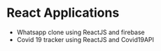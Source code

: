# React Applications
- Whatsapp clone using ReactJS and firebase
- Covid 19 tracker using ReactJS and Covid19API
